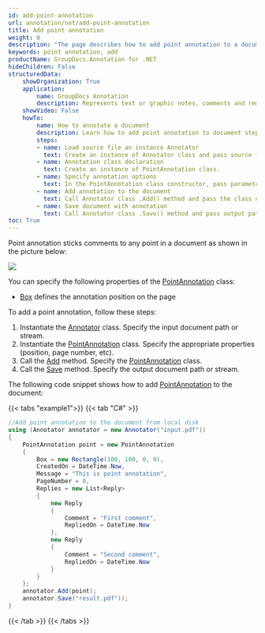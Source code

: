 ```yaml
---
id: add-point-annotation
url: annotation/net/add-point-annotation
title: Add point annotation
weight: 8
description: "The page describes how to add point annotation to a document using GroupDocs.Annotation for .NET."
keywords: point annotation, add
productName: GroupDocs.Annotation for .NET
hideChildren: False
structuredData:
    showOrganization: True
    application:    
        name: GroupDocs Annotation
        description: Represents text or graphic notes, comments and remarks attached to a specific part of the content of the document using C#
    showVideo: False
    howTo:
        name: How to annotate a document
        description: Learn how to add point annotation to document step by step
        steps:
        - name: Load source file an instance Annotator
          text: Create an instance of Annotator class and pass source file path as a constructor parameter. You may specify absolute or relative file path as per your requirements. 
        - name: Annotation class declaration
          text: Create an instance of PointAnnotation class.
        - name: Specify annotation options 
          text: In the PointAnnotation class constructor, pass parameters.
        - name: Add annotation to the document
          text: Call Annotator class .Add() method and pass the class name PointAnnotation.
        - name: Save document with annotation
          text: Call Annotator class .Save() method and pass output path file.
toc: True
---
```

Point annotation sticks comments to any point in a document as shown in the picture below:

![](/annotation/net/images/add-point-annotation.png)

You can specify the following properties of the [PointAnnotation](https://reference.groupdocs.com/net/annotation/groupdocs.annotation.models.annotationmodels/pointannotation) class:

*   [Box](https://reference.groupdocs.com/annotation/net/groupdocs.annotation.models.annotationmodels/pointannotation/properties/box) defines the annotation position on the page
    

To add a point annotation, follow these steps:

1.   Instantiate the [Annotator](https://reference.groupdocs.com/net/annotation/groupdocs.annotation/annotator) class. Specify the input document path or stream.
2.   Instantiate the [PointAnnotation](https://reference.groupdocs.com/net/annotation/groupdocs.annotation.models.annotationmodels/pointannotation) class. Specify the appropriate properties (position, page number, etc).
3.   Call the [Add](https://reference.groupdocs.com/net/annotation/groupdocs.annotation/annotator/methods/add) method. Specify the [PointAnnotation](https://reference.groupdocs.com/net/annotation/groupdocs.annotation.models.annotationmodels/pointannotation) class.
4.  Call the [Save](https://reference.groupdocs.com/net/annotation/groupdocs.annotation/annotator/methods/save/index) method. Specify the output document path or stream. 

The following code snippet shows how to add [PointAnnotation](https://reference.groupdocs.com/net/annotation/groupdocs.annotation.models.annotationmodels/pointannotation) to the document:

{{< tabs "example1">}}
{{< tab "C#" >}}
```csharp
//Add point annotation to the document from local disk
using (Annotator annotator = new Annotator("input.pdf"))
{
	PointAnnotation point = new PointAnnotation
    {
    	Box = new Rectangle(100, 100, 0, 0),
        CreatedOn = DateTime.Now,
        Message = "This is point annotation",
        PageNumber = 0,
        Replies = new List<Reply>
        {
        	new Reply
            {
            	Comment = "First comment",
                RepliedOn = DateTime.Now
            },
            new Reply
            {
             	Comment = "Second comment",
                RepliedOn = DateTime.Now
            }
        }
    };
    annotator.Add(point);
    annotator.Save("result.pdf"));
} 
```
{{< /tab >}}
{{< /tabs >}}